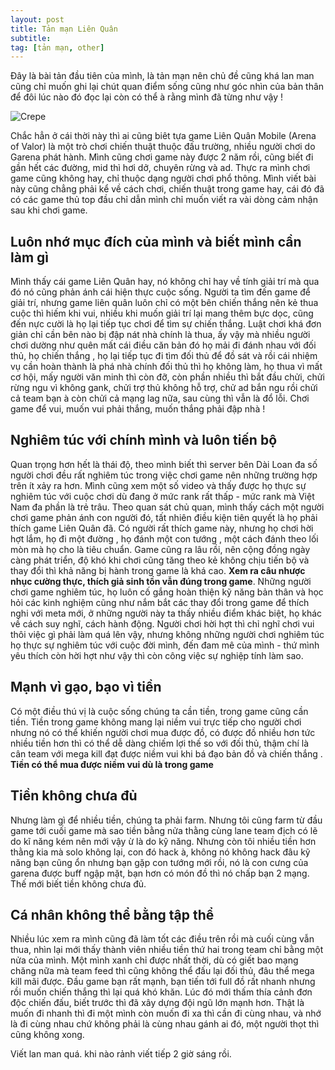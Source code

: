 ```yaml
---
layout: post
title: Tản mạn Liên Quân
subtitle: 
tag: [tản mạn, other]
---
```


   Đây là bài tản đầu tiên của mình, là tản mạn nên chủ đề cũng khá lan man cũng chỉ muốn ghi lại chút quan điểm sống cũng như góc nhìn của bản thân để đôi lúc nào đó đọc lại còn có thể à rằng mình đã từng như vậy !


![Crepe](https://raw.githubusercontent.com/minmax49/minmax49.github.io/master/img/lq.jpg)


  Chắc hẳn ở cái thời này thì ai cũng biêt tựa game Liên Quân Mobile (Arena of Valor) là một trò chơi chiến thuật thuộc đấu trường, nhiều người chơi do Garena phát hành. Mình cũng chơi game này được 2 năm rồi, cũng biết đi gần hết các đường, mid thì hơi dở, chuyên rừng và ad. Thực ra mình chơi game cũng không hay, chỉ thuộc dạng người chơi phổ thông. Mình viết bài này cũng chẳng phải kể về cách chơi, chiến thuật trong game hay, cái đó đã có các game thủ top đầu chỉ dẫn mình chỉ muốn viết ra vài dòng cảm nhận sau khi chơi game.

## Luôn nhớ mục đích của mình và biết mình cần làm gì 

  Mình thấy cái game Liên Quân hay, nó không chỉ hay về tính giải trí mà qua đó nó cũng phản ánh cái hiện thực cuộc sống. Người ta tìm đến game để giải trí, nhưng game liên quân luôn chỉ có một bên chiến thắng nên kẻ thua cuộc thì hiếm khi vui, nhiều khi muốn giải trí lại mang thêm bực dọc, cũng đến nực cười là họ lại tiếp tục chơi để tìm sự chiến thắng. Luật chơi khá đơn giản chỉ cần bên nào bị đập nát nhà chính là thua, ấy vậy mà nhiều người chơi dường như quên mất cái điều căn bản đó họ mải đi đánh nhau với đối thủ, họ chiến thắng , họ lại tiếp tục đi tìm đối thủ để đồ sát và rồi cái nhiệm vụ cần hoàn thành là phá nhà chính đối thủ thì họ không làm, họ thua vì mất cơ hội, mấy người văn minh thì còn đỡ, còn phần nhiều thì bắt đầu chửi, chửi rừng ngu vì không gank, chửi trợ thủ không hỗ trợ, chử ad bắn ngu rồi chửi cả team bạn à còn chửi cả mạng lag nữa, sau cùng thì vẫn là đổ lỗi. Chơi game để vui, muốn vui phải thắng, muốn thắng phải đập nhà !

## Nghiêm túc với chính mình và luôn tiến bộ

   Quan trọng hơn hết là thái độ, theo mình biết thì server bên Dài Loan đa số người chơi đều rất nghiêm túc trong việc chơi game nên những trường hợp trên ít xảy ra hơn. Mình cũng xem một số video và thấy được họ thực sự nghiêm túc với cuộc chơi dù đang ở mức rank rất thấp - mức rank mà Việt Nam đa phần là trẻ trâu. Theo quan sát chủ quan, mình thấy cách một người chơi game phản ánh con người đó, tất nhiên điều kiện tiên quyết là họ phải thích game Liên Quân đã. Có người rất thích game này, nhưng họ chơi hời hợt lắm, họ đi một đường , họ đánh một con tướng , một cách đánh theo lối mòn mà họ cho là tiêu chuẩn. Game cũng ra lâu rồi, nên cộng đồng ngày càng phát triển, độ khó khi chơi cũng tăng theo kẻ không chịu tiến bộ và thay đổi thì khả năng bị hành trong game là khá cao. **Xem ra câu nhược nhục cường thực, thích giả sinh tồn vẫn đúng trong game**. Những người chơi game nghiêm túc, họ luôn cố gắng hoàn thiện kỹ năng bản thân và học hỏi các kinh nghiệm cũng như nắm bắt các thay đổi trong game để thích nghi với meta mới, ở những người này ta thấy nhiều điểm khác biệt, họ khác về cách suy nghĩ, cách hành động. Người chơi hời hợt thì chỉ nghĩ chơi vui thôi việc gì phải làm quá lên vậy, nhưng không những người chơi nghiêm túc họ thực sự nghiêm túc với cuộc đời mình, đến đam mê của mình - thứ mình yêu thích còn hời hợt như vậy thì còn công việc sự nghiệp tính làm sao. 

## Mạnh vì gạo, bạo vì tiền

  Có một điều thú vị là cuộc sống chúng ta cần tiền, trong game cũng cần tiền. Tiền trong game không mang lại niềm vui trực tiếp cho người chơi nhưng nó có thể khiến người chơi mua được đồ, có được đồ nhiều hơn tức nhiều tiền hơn thì có thể dễ dàng chiếm lợi thế so với đối thủ, thậm chí là cân team với mega kill đạt được niềm vui khi bá đạo bản đồ và chiến thắng . **Tiền có thể mua được niềm vui dù là trong game**

## Tiền không chưa đủ

Nhưng làm gì để nhiều tiền, chúng ta phải farm. Nhưng tôi cũng farm từ đầu game tới cuối game mà sao tiền bằng nửa thằng cùng lane team địch có lẽ do kĩ năng kém nên mới vậy ừ là do kỹ năng. Nhưng còn tôi nhiều tiền hơn thằng kia mà solo không lại, con đó hack à, không nó không hack đâu kỹ năng bạn cũng ổn nhưng bạn gặp con tướng mới rồi, nó là con cưng của garena được buff ngập mặt, bạn hơn có món đồ thì nó chấp bạn 2 mạng. Thế mới biết tiền không chưa đủ. 

## Cá nhân không thể bằng tập thể

Nhiều lúc xem ra mình cũng đã làm tốt các điều trên rồi mà cuối cùng vẫn thua, nhìn lại mới thấy thành viên nhiều tiền thứ hai trong team chỉ bằng một nửa của mình. Một mình xanh chỉ được nhất thời, dù có giết bao mạng chăng nữa mà team feed thì cũng không thể đấu lại đối thủ, đâu thể mega kill mãi được. Đầu game bạn rất mạnh, bạn tiến tới full đồ rất nhanh nhưng rồi muốn chiến thắng thì lại quá khó khăn. Lúc đó mới thấm thía cảnh đơn độc chiến đấu, biết trước thì đã xây dựng đội ngũ lớn mạnh hơn. Thật là muốn đi nhanh thì đi một mình còn muốn đi xa thì cần đi cùng nhau, và nhớ là đi cùng nhau chứ không phải là cùng nhau gánh ai đó, một người thọt thì cũng không xong.


Viết lan man quá. khi nào rảnh viết tiếp 2 giờ sáng rồi.








